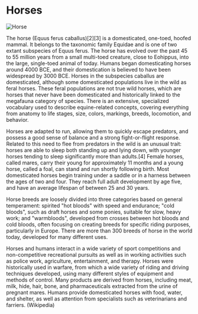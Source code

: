 # Horses

![Horse](https://www.thesprucepets.com/thmb/ZaIDvU4xL65zJWUqESegtCDTv70=/2180x0/filters:no_upscale():strip_icc()/GettyImages-1019461046-7096d0b574c94d0ab320b8b9fcdd5876.jpg)


The horse (Equus ferus caballus)[2][3] is a domesticated, one-toed, hoofed mammal. It belongs to the taxonomic family Equidae and is one of two extant subspecies of Equus ferus. The horse has evolved over the past 45 to 55 million years from a small multi-toed creature, close to Eohippus, into the large, single-toed animal of today. Humans began domesticating horses around 4000 BCE, and their domestication is believed to have been widespread by 3000 BCE. Horses in the subspecies caballus are domesticated, although some domesticated populations live in the wild as feral horses. These feral populations are not true wild horses, which are horses that never have been domesticated and historically linked to the megafauna category of species. There is an extensive, specialized vocabulary used to describe equine-related concepts, covering everything from anatomy to life stages, size, colors, markings, breeds, locomotion, and behavior.

Horses are adapted to run, allowing them to quickly escape predators, and possess a good sense of balance and a strong fight-or-flight response. Related to this need to flee from predators in the wild is an unusual trait: horses are able to sleep both standing up and lying down, with younger horses tending to sleep significantly more than adults.[4] Female horses, called mares, carry their young for approximately 11 months and a young horse, called a foal, can stand and run shortly following birth. Most domesticated horses begin training under a saddle or in a harness between the ages of two and four. They reach full adult development by age five, and have an average lifespan of between 25 and 30 years.

Horse breeds are loosely divided into three categories based on general temperament: spirited "hot bloods" with speed and endurance; "cold bloods", such as draft horses and some ponies, suitable for slow, heavy work; and "warmbloods", developed from crosses between hot bloods and cold bloods, often focusing on creating breeds for specific riding purposes, particularly in Europe. There are more than 300 breeds of horse in the world today, developed for many different uses.

Horses and humans interact in a wide variety of sport competitions and non-competitive recreational pursuits as well as in working activities such as police work, agriculture, entertainment, and therapy. Horses were historically used in warfare, from which a wide variety of riding and driving techniques developed, using many different styles of equipment and methods of control. Many products are derived from horses, including meat, milk, hide, hair, bone, and pharmaceuticals extracted from the urine of pregnant mares. Humans provide domesticated horses with food, water, and shelter, as well as attention from specialists such as veterinarians and farriers. (Wikipedia)